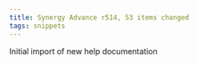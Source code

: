 ```yaml
---
title: Synergy Advance r514, 53 items changed
tags: snippets
---
```


Initial import of new help documentation
